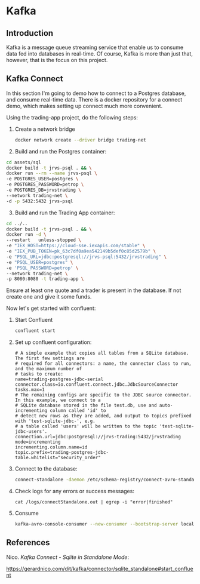 # Kafka

## Introduction

Kafka is a message queue streaming service that enable us to consume data fed into databases in real-time. Of course, Kafka is more than just that, however, that is the focus on this project.

## Kafka Connect

In this section I'm going to demo how to connect to a Postgres database, and consume real-time data. There is a docker repository for a connect demo, which makes setting up connect much more convenient.

Using the trading-app project, do the following steps:

1. Create a network bridge

   ```sh
   docker network create --driver bridge trading-net
   ```

2. Build and run the Postgres container:

```sh
cd assets/sql
docker build -t jrvs-psql . && \
docker run --rm --name jrvs-psql \
-e POSTGRES_USER=postgres \
-e POSTGRES_PASSWORD=petrop \
-e POSTGRES_DB=jrvstrading \
--network trading-net \
-d -p 5432:5432 jrvs-psql
```

3. Build and run the Trading App container:

```sh
cd ../..
docker build -t jrvs-psql . && \
docker run -d \
--restart   unless-stopped \
-e "IEX_HOST=https://cloud-sse.iexapis.com/stable" \
-e "IEX_PUB_TOKEN=pk_63c7df0a9ea542149b5def0c85d2579b" \
-e "PSQL_URL=jdbc:postgresql://jrvs-psql:5432/jrvstrading" \
-e "PSQL_USER=postgres" \
-e 'PSQL_PASSWORD=petrop' \
--network trading-net \
-p 8080:8080 -t trading-app \
```

Ensure at least one quote and a trader is present in the database. If not create one and give it some funds.

Now let's get started with confluent:

1. Start Confluent

   ```bash
   confluent start
   ```

2. Set up confluent configuration:

   ```properties
   # A simple example that copies all tables from a SQLite database. The first few settings are
   # required for all connectors: a name, the connector class to run, and the maximum number of
   # tasks to create:
   name=trading-postgres-jdbc-serial
   connector.class=io.confluent.connect.jdbc.JdbcSourceConnector
   tasks.max=1
   # The remaining configs are specific to the JDBC source connector. In this example, we connect to a
   # SQLite database stored in the file test.db, use and auto-incrementing column called 'id' to
   # detect new rows as they are added, and output to topics prefixed with 'test-sqlite-jdbc-', e.g.
   # a table called 'users' will be written to the topic 'test-sqlite-jdbc-users'.
   connection.url=jdbc:postgresql://jrvs-trading:5432/jrvstrading
   mode=incrementing
   incrementing.column.name=id
   topic.prefix=trading-postgres-jdbc-
   table.whitelist="security_order"
   ```

3. Connect to the database:

   ```bash
   connect-standalone -daemon /etc/schema-registry/connect-avro-standalone.properties /etc/kafka-connect-jdbc/source-quickstart-sqlite.properties
   ```

4. Check logs for any errors or success messages:

   ```
   cat /logs/connectStandalone.out | egrep -i "error|finished"
   ```

5. Consume

   ```bash
   kafka-avro-console-consumer --new-consumer --bootstrap-server localhost:9092 --topic trading-postgres-jdbc-security_order --from-beginning
   ```

   

## References

Nico. *Kafka Connect - Sqlite in Standalone Mode*:

https://gerardnico.com/dit/kafka/connector/sqlite_standalone#start_confluent

